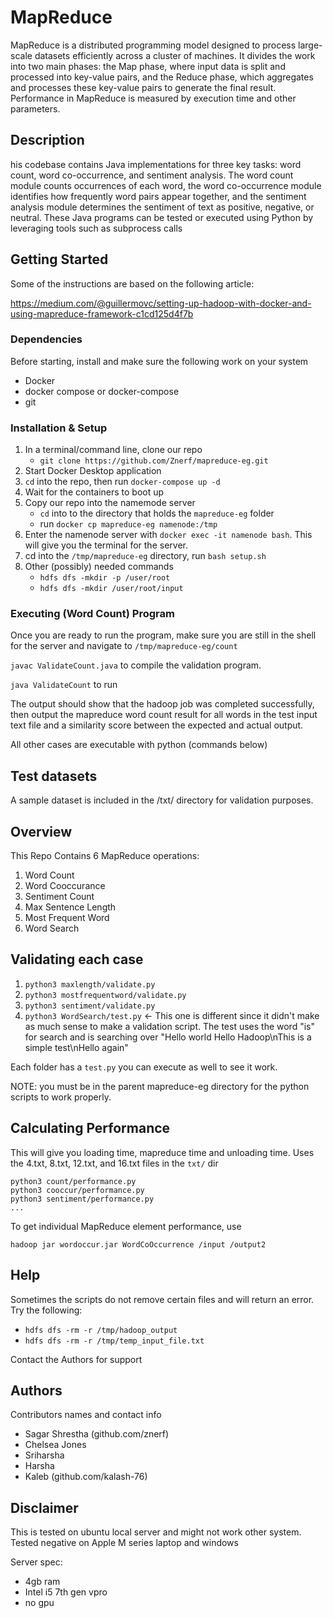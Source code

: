 # MapReduce 

MapReduce is a distributed programming model designed to process large-scale datasets efficiently across a cluster of machines. It divides the work into two main phases: the Map phase, where input data is split and processed into key-value pairs, and the Reduce phase, which aggregates and processes these key-value pairs to generate the final result. Performance in MapReduce is measured by execution time and other parameters.

## Description

his codebase contains Java implementations for three key tasks: word count, word co-occurrence, and sentiment analysis. The word count module counts occurrences of each word, the word co-occurrence module identifies how frequently word pairs appear together, and the sentiment analysis module determines the sentiment of text as positive, negative, or neutral. These Java programs can be tested or executed using Python by leveraging tools such as subprocess calls 

## Getting Started

Some of the instructions are based on the following article:

 https://medium.com/@guillermovc/setting-up-hadoop-with-docker-and-using-mapreduce-framework-c1cd125d4f7b

### Dependencies

Before starting, install and make sure the following work on your system 
* Docker
* docker compose or docker-compose
* git

### Installation & Setup

1. In a terminal/command line, clone our repo
    - `git clone https://github.com/Znerf/mapreduce-eg.git`
4. Start Docker Desktop application
5. `cd` into the repo, then run `docker-compose up -d`
6. Wait for the containers to boot up
7. Copy our repo into the namemode server
    - `cd` into to the directory that holds the `mapreduce-eg` folder
    - run `docker cp mapreduce-eg namenode:/tmp`
8. Enter the namenode server with `docker exec -it namenode bash`. This will give you the terminal for the server.
9. cd into the `/tmp/mapreduce-eg` directory, run `bash setup.sh`
9. Other (possibly) needed commands
    - `hdfs dfs -mkdir -p /user/root`
    - `hdfs dfs -mkdir /user/root/input`

### Executing (Word Count) Program

Once you are ready to run the program, make sure you are still in the shell for the server and navigate to `/tmp/mapreduce-eg/count`

`javac ValidateCount.java` to compile the validation program.

`java ValidateCount` to run

The output should show that the hadoop job was completed successfully, then output the mapreduce word count result for all words in the test input text file and a similarity score between the expected and actual output. 

All other cases are executable with python (commands below)

## Test datasets

A sample dataset is included in the /txt/ directory for validation purposes. 

## Overview
This Repo Contains 6 MapReduce operations:
1. Word Count
2. Word Cooccurance
3. Sentiment Count
4. Max Sentence Length
5. Most Frequent Word
6. Word Search

## Validating each case
1. `python3 maxlength/validate.py`
2. `python3 mostfrequentword/validate.py`
3. `python3 sentiment/validate.py`
4. `python3 WordSearch/test.py` <- This one is different since it didn't make as much sense to make a validation script. The test uses the word "is" for search and is searching over "Hello world Hello Hadoop\nThis is a simple test\nHello again"

Each folder has a `test.py` you can execute as well to see it work.

NOTE: you must be in the parent mapreduce-eg directory for the python scripts to work properly.

## Calculating Performance
This will give you loading time, mapreduce time and unloading time. Uses the 4.txt, 8.txt, 12.txt, and 16.txt files in the `txt/` dir

```
python3 count/performance.py
python3 cooccur/performance.py
python3 sentiment/performance.py
...
```
To get individual MapReduce element performance, use 
```
hadoop jar wordoccur.jar WordCoOccurrence /input /output2
```

## Help
Sometimes the scripts do not remove certain files and will return an error. Try the following:
- `hdfs dfs -rm -r /tmp/hadoop_output`
- `hdfs dfs -rm -r /tmp/temp_input_file.txt`
  
Contact the Authors for support

## Authors

Contributors names and contact info
* Sagar Shrestha (github.com/znerf)
* Chelsea Jones
* Sriharsha
* Harsha
* Kaleb (github.com/kalash-76)

## Disclaimer
This is tested on ubuntu local server and might not work other system. Tested negative on Apple M series laptop and windows 

Server spec:
* 4gb ram
* Intel i5 7th gen vpro
* no gpu



